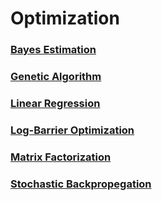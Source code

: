 # Optimization
### [Bayes Estimation](./bayes_estimation)  
### [Genetic Algorithm](./genetic_algorithm)  
### [Linear Regression](./linear_regression)  
### [Log-Barrier Optimization](./log_barrier)  
### [Matrix Factorization](./matrix_factorization)  
### [Stochastic Backpropegation](./stochastic_backpropegation)  
